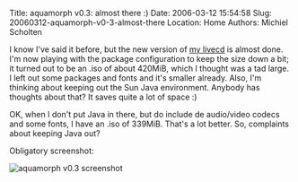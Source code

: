 Title: aquamorph v0.3: almost there :)
Date: 2006-03-12 15:54:58
Slug: 20060312-aquamorph-v0-3-almost-there
Location: Home
Authors: Michiel Scholten

<p>I know I've said it before, but the new version of <a href="http://aquariusoft.org/page/linux/aquamorph/">my livecd</a> is almost done. I'm now playing with the package configuration to keep the size down a bit; it turned out to be an .iso of about 420MiB, which I thought was a tad large. I left out some packages and fonts and it's smaller already. Also, I'm thinking about keeping out the Sun Java environment. Anybody has thoughts about that? It saves quite a lot of space :)</p>

<p>OK, when I don't put Java in there, but do include de audio/video codecs and some fonts, I have an .iso of 339MiB. That's a lot better. So, complaints about keeping Java out?</p>

<p>Obligatory screenshot:</p>
<div class="content-image"><div><img src="/~mbscholt/images/content/20060310_aquamorph_scaled.png" alt="aquamorph v0.3 screenshot" title="aquamorph v0.3 screenshot" /></div></div>
<br style="clear: both;" />